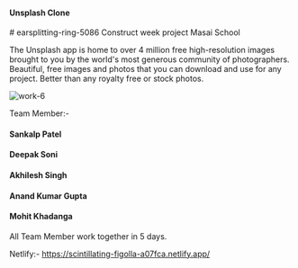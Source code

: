 <h4>Unsplash Clone</h4>
# earsplitting-ring-5086
Construct week project Masai School

The Unsplash app is home to over 4 million free high-resolution images brought to you by the world's most generous community of photographers. Beautiful, free images and photos that you can download and use for any project. Better than any royalty free or stock photos.

![work-6](https://user-images.githubusercontent.com/104504771/208671667-c25be6ed-225e-4673-b653-5026bddb9ceb.png)

Team Member:-
  <h4>Sankalp Patel</h4>
  <h4>Deepak Soni</h4>
  <h4>Akhilesh Singh</h4>
  <h4>Anand Kumar Gupta</h4>
  <h4>Mohit Khadanga</h4>
   
   All Team Member work together in 5 days.
   
   Netlify:- https://scintillating-figolla-a07fca.netlify.app/
  
